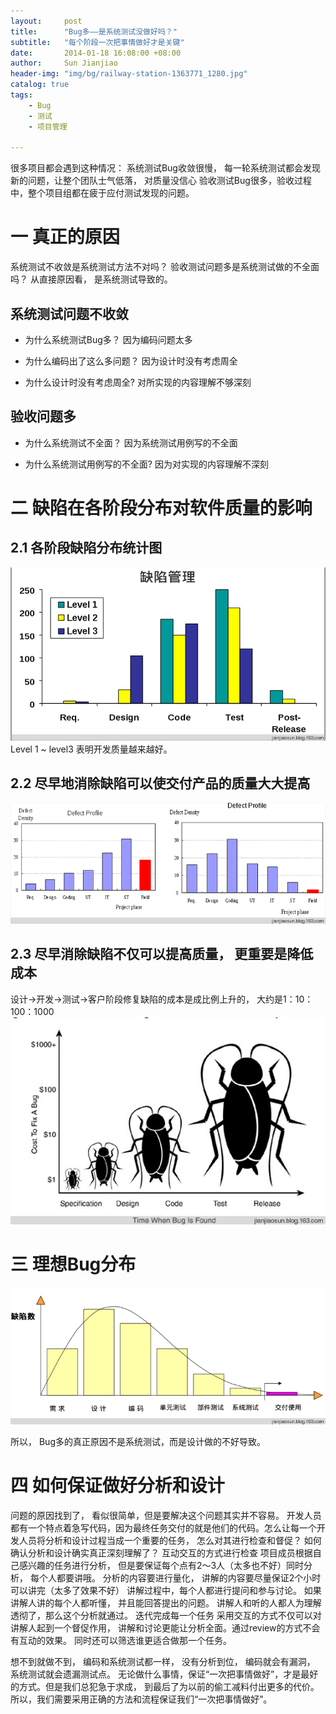 ```yaml
---
layout:     post
title:      "Bug多——是系统测试没做好吗？"
subtitle:   "每个阶段一次把事情做好才是关键"
date:       2014-01-18 16:08:00 +08:00
author:     Sun Jianjiao
header-img: "img/bg/railway-station-1363771_1280.jpg"
catalog: true
tags:
    - Bug
    - 测试
    - 项目管理

---
```


很多项目都会遇到这种情况：
系统测试Bug收敛很慢， 每一轮系统测试都会发现新的问题，让整个团队士气低落， 对质量没信心
验收测试Bug很多，验收过程中，整个项目组都在疲于应付测试发现的问题。

# 一 真正的原因
系统测试不收敛是系统测试方法不对吗？ 验收测试问题多是系统测试做的不全面吗？ 从直接原因看， 是系统测试导致的。

## 系统测试问题不收敛

* 为什么系统测试Bug多？
因为编码问题太多

* 为什么编码出了这么多问题？
因为设计时没有考虑周全

* 为什么设计时没有考虑周全?
对所实现的内容理解不够深刻

## 验收问题多

* 为什么系统测试不全面？
因为系统测试用例写的不全面

* 为什么系统测试用例写的不全面?
因为对实现的内容理解不深刻

# 二 缺陷在各阶段分布对软件质量的影响

## 2.1 各阶段缺陷分布统计图
![Bug management](/img/post/2016-6-18-bug-test/bug-management.png)
Level 1 ~ level3 表明开发质量越来越好。

## 2.2 尽早地消除缺陷可以使交付产品的质量大大提高
![Bug management](/img/post/2016-6-18-bug-test/defect-profile.png)

## 2.3 尽早消除缺陷不仅可以提高质量， 更重要是降低成本 
设计->开发->测试->客户阶段修复缺陷的成本是成比例上升的， 大约是1：10：100：1000
![Bug management](/img/post/2016-6-18-bug-test/bug-money.jpg)

# 三 理想Bug分布
![Bug management](/img/post/2016-6-18-bug-test/bug-distribution.png)

所以， Bug多的真正原因不是系统测试，而是设计做的不好导致。

# 四 如何保证做好分析和设计
问题的原因找到了， 看似很简单，但是要解决这个问题其实并不容易。
    开发人员都有一个特点着急写代码，因为最终任务交付的就是他们的代码。怎么让每一个开发人员将分析和设计过程当成一个重要的任务， 怎么对其进行检查和督促？ 如何确认分析和设计确实真正深刻理解了？
互动交互的方式进行检查
项目成员根据自己感兴趣的任务进行分析， 但是要保证每个点有2～3人（太多也不好）同时分析， 每个人都要讲哦。
分析的内容要进行量化， 讲解的内容要尽量保证2个小时可以讲完（太多了效果不好）
讲解过程中，每个人都进行提问和参与讨论。
如果讲解人讲的每个人都听懂， 并且能回答提出的问题。 讲解人和听的人都人为理解透彻了，那么这个分析就通过。
迭代完成每一个任务
采用交互的方式不仅可以对讲解人起到一个督促作用， 讲解和讨论更能让分析全面。通过review的方式不会有互动的效果。 同时还可以筛选谁更适合做那一个任务。

想不到就做不到， 编码和系统测试都一样， 没有分析到位， 编码就会有漏洞， 系统测试就会遗漏测试点。
无论做什么事情，保证“一次把事情做好”，才是最好的方式。但是我们总犯急于求成， 到最后了为以前的偷工减料付出更多的代价。 所以，我们需要采用正确的方法和流程保证我们“一次把事情做好”。 
